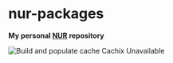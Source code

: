 # nur-packages

**My personal [NUR](https://github.com/nix-community/NUR) repository**

![Build and populate cache](https://github.com/nuclear06/nur-packages/workflows/Build%20and%20populate%20cache/badge.svg)
Cachix Unavailable
